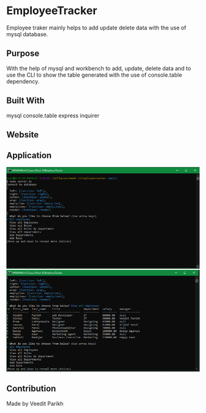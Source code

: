 # EmployeeTracker
Employee traker mainly helps to add update delete data with the use of mysql database.
## Purpose

With the help of mysql and workbench to add, update, delete data and to use the CLI to show the table generated with the use of console.table dependency.
## Built With

mysql
console.table
express
inquirer
## Website



## Application

![](images/Screenshot_1.PNG)
![](images/Screenshot_2.PNG)


## Contribution

Made by Veedit Parikh